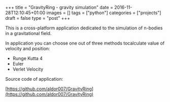 +++
title = "GravityRing - gravity simulation"
date = 2016-11-28T12:10:45+01:00
images = []
tags = ["python"]
categories = ["projects"]
draft = false
type = "post"
+++

This is a cross-platform application dedicated to the simulation of n-bodies in a gravitational field. 

In application you can choose one out of three methods tocalculate value of velocity and position:

*   Runge Kutta 4
*   Euler
*   Verlet Velocity

Source code of application:

[https://github.com/aldor007/GravityRing](https://github.com/aldor007/GravityRing)